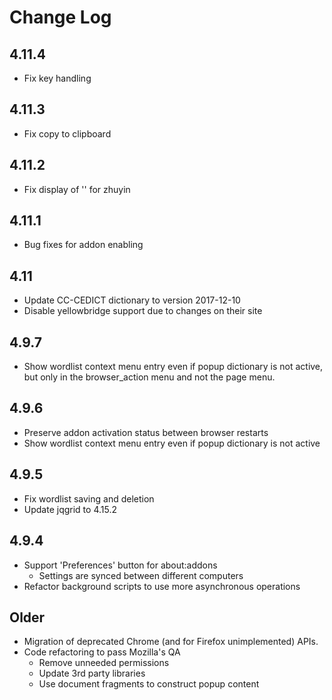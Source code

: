 # Change Log
## 4.11.4
- Fix key handling

## 4.11.3
- Fix copy to clipboard

## 4.11.2
- Fix display of '</span>' for zhuyin

## 4.11.1
- Bug fixes for addon enabling

## 4.11
- Update CC-CEDICT dictionary to version 2017-12-10
- Disable yellowbridge support due to changes on their site

## 4.9.7
- Show wordlist context menu entry even if popup dictionary is not active, but
  only in the browser_action menu and not the page menu.

## 4.9.6
- Preserve addon activation status between browser restarts
- Show wordlist context menu entry even if popup dictionary is not active

## 4.9.5
- Fix wordlist saving and deletion
- Update jqgrid to 4.15.2

## 4.9.4
- Support 'Preferences' button for about:addons
  - Settings are synced between different computers
- Refactor background scripts to use more asynchronous operations

## Older
- Migration of deprecated Chrome (and for Firefox unimplemented) APIs.
- Code refactoring to pass Mozilla's QA
  - Remove unneeded permissions
  - Update 3rd party libraries
  - Use document fragments to construct popup content
